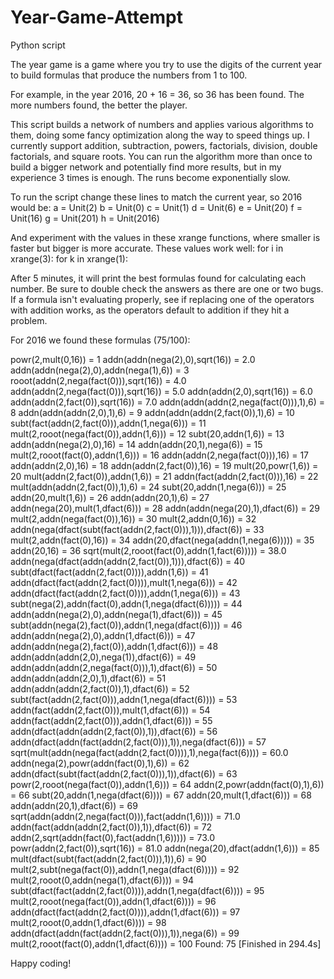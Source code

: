 # Year-Game-Attempt
Python script

The year game is a game where you try to use the digits of the current year to build formulas that produce the numbers from 1 to 100. 

For example, in the year 2016, 20 + 16 = 36, so 36 has been found. The more numbers found, the better the player.

This script builds a network of numbers and applies various algorithms to them, doing some fancy optimization along the way to speed things up.
I currently support addition, subtraction, powers, factorials, division, double factorials, and square roots. You can run the algorithm more than once to build a bigger network and potentially find more results, but in my experience 3 times is enough. The runs become exponentially slow.

To run the script change these lines to match the current year, so 2016 would be:
a = Unit(2)
b = Unit(0)
c = Unit(1)
d = Unit(6)
e = Unit(20)
f = Unit(16)
g = Unit(201)
h = Unit(2016)

And experiment with the values in these xrange functions, where smaller is faster but bigger is more accurate. These values work well:
for i in xrange(3):
    for k in xrange(1):

After 5 minutes, it will print the best formulas found for calculating each number. Be sure to double check the answers as there are one or two bugs. If a formula isn't evaluating properly, see if replacing one of the operators with addition works, as the operators default to addition if they hit a problem.

For 2016 we found these formulas (75/100):

powr(2,mult(0,16)) = 1
addn(addn(nega(2),0),sqrt(16)) = 2.0
addn(addn(nega(2),0),addn(nega(1),6)) = 3
rooot(addn(2,nega(fact(0))),sqrt(16)) = 4.0
addn(addn(2,nega(fact(0))),sqrt(16)) = 5.0
addn(addn(2,0),sqrt(16)) = 6.0
addn(addn(2,fact(0)),sqrt(16)) = 7.0
addn(addn(addn(2,nega(fact(0))),1),6) = 8
addn(addn(addn(2,0),1),6) = 9
addn(addn(addn(2,fact(0)),1),6) = 10
subt(fact(addn(2,fact(0))),addn(1,nega(6))) = 11
mult(2,rooot(nega(fact(0)),addn(1,6))) = 12
subt(20,addn(1,6)) = 13
addn(addn(nega(2),0),16) = 14
addn(addn(20,1),nega(6)) = 15
mult(2,rooot(fact(0),addn(1,6))) = 16
addn(addn(2,nega(fact(0))),16) = 17
addn(addn(2,0),16) = 18
addn(addn(2,fact(0)),16) = 19
mult(20,powr(1,6)) = 20
mult(addn(2,fact(0)),addn(1,6)) = 21
addn(fact(addn(2,fact(0))),16) = 22
mult(addn(addn(2,fact(0)),1),6) = 24
subt(20,addn(1,nega(6))) = 25
addn(20,mult(1,6)) = 26
addn(addn(20,1),6) = 27
addn(nega(20),mult(1,dfact(6))) = 28
addn(addn(nega(20),1),dfact(6)) = 29
mult(2,addn(nega(fact(0)),16)) = 30
mult(2,addn(0,16)) = 32
addn(nega(dfact(subt(fact(addn(2,fact(0))),1))),dfact(6)) = 33
mult(2,addn(fact(0),16)) = 34
addn(20,dfact(nega(addn(1,nega(6))))) = 35
addn(20,16) = 36
sqrt(mult(2,rooot(fact(0),addn(1,fact(6))))) = 38.0
addn(nega(dfact(addn(addn(2,fact(0)),1))),dfact(6)) = 40
subt(dfact(fact(addn(2,fact(0)))),addn(1,6)) = 41
addn(dfact(fact(addn(2,fact(0)))),mult(1,nega(6))) = 42
addn(dfact(fact(addn(2,fact(0)))),addn(1,nega(6))) = 43
subt(nega(2),addn(fact(0),addn(1,nega(dfact(6))))) = 44
addn(addn(nega(2),0),addn(nega(1),dfact(6))) = 45
subt(addn(nega(2),fact(0)),addn(1,nega(dfact(6)))) = 46
addn(addn(nega(2),0),addn(1,dfact(6))) = 47
addn(addn(nega(2),fact(0)),addn(1,dfact(6))) = 48
addn(addn(addn(2,0),nega(1)),dfact(6)) = 49
addn(addn(addn(2,nega(fact(0))),1),dfact(6)) = 50
addn(addn(addn(2,0),1),dfact(6)) = 51
addn(addn(addn(2,fact(0)),1),dfact(6)) = 52
subt(fact(addn(2,fact(0))),addn(1,nega(dfact(6)))) = 53
addn(fact(addn(2,fact(0))),mult(1,dfact(6))) = 54
addn(fact(addn(2,fact(0))),addn(1,dfact(6))) = 55
addn(dfact(addn(addn(2,fact(0)),1)),dfact(6)) = 56
addn(dfact(addn(fact(addn(2,fact(0))),1)),nega(dfact(6))) = 57
sqrt(mult(addn(nega(fact(addn(2,fact(0)))),1),nega(fact(6)))) = 60.0
addn(nega(2),powr(addn(fact(0),1),6)) = 62
addn(dfact(subt(fact(addn(2,fact(0))),1)),dfact(6)) = 63
powr(2,rooot(nega(fact(0)),addn(1,6))) = 64
addn(2,powr(addn(fact(0),1),6)) = 66
subt(20,addn(1,nega(dfact(6)))) = 67
addn(20,mult(1,dfact(6))) = 68
addn(addn(20,1),dfact(6)) = 69
sqrt(addn(addn(2,nega(fact(0))),fact(addn(1,6)))) = 71.0
addn(fact(addn(addn(2,fact(0)),1)),dfact(6)) = 72
addn(2,sqrt(addn(fact(0),fact(addn(1,6))))) = 73.0
powr(addn(2,fact(0)),sqrt(16)) = 81.0
addn(nega(20),dfact(addn(1,6))) = 85
mult(dfact(subt(fact(addn(2,fact(0))),1)),6) = 90
mult(2,subt(nega(fact(0)),addn(1,nega(dfact(6))))) = 92
mult(2,rooot(0,addn(nega(1),dfact(6)))) = 94
subt(dfact(fact(addn(2,fact(0)))),addn(1,nega(dfact(6)))) = 95
mult(2,rooot(nega(fact(0)),addn(1,dfact(6)))) = 96
addn(dfact(fact(addn(2,fact(0)))),addn(1,dfact(6))) = 97
mult(2,rooot(0,addn(1,dfact(6)))) = 98
addn(dfact(addn(fact(addn(2,fact(0))),1)),nega(6)) = 99
mult(2,rooot(fact(0),addn(1,dfact(6)))) = 100
Found: 75
[Finished in 294.4s]

Happy coding!

